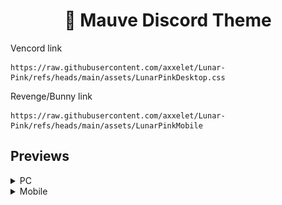 <h1 align="center">🌸 Mauve Discord Theme</h1

Vencord link
```
https://raw.githubusercontent.com/axxelet/Lunar-Pink/refs/heads/main/assets/LunarPinkDesktop.css
```
Revenge/Bunny link
```
https://raw.githubusercontent.com/axxelet/Lunar-Pink/refs/heads/main/assets/LunarPinkMobile
```

## Previews

<details>
  <br/>
  <summary>PC</summary>
  <img src="images/chat.png"/>
  <img src="images/settings.png"/>
</details>
<details>
  <br/>
  <summary>Mobile</summary>
  <img src = "images/mob.jpg" width="40%"/>
</details>

